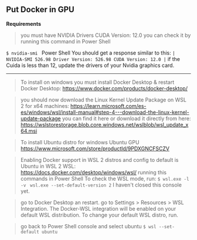## Put Docker in GPU

**Requirements**
> you must have NVIDIA Drivers CUDA Version: 12.0
> you can check it by running this command in Power Shell

`$ nvidia-smi `
 Power Shell You should get a response similar to this:
`
| NVIDIA-SMI 526.98 Driver Version: 526.98 CUDA Version: 12.0 |
`
if the Cuida is less than 12, update the drivers of your Nvidia graphics card.

------------


>To install on windows you must install Docker Desktop & restart
>Docker Desktop: https://www.docker.com/products/docker-desktop/

>you should now download the Linux Kernel Update Package on WSL 2 for x64 machines:
>https://learn.microsoft.com/es-es/windows/wsl/install-manual#step-4---download-the-linux-kernel-update-package
>you can find it here or download it directly from here:
>https://wslstorestorage.blob.core.windows.net/wslblob/wsl_update_x64.msi

>To install Ubuntu distro for windows
>Ubuntu GPU https://www.microsoft.com/store/productId/9PDXGNCFSCZV

>Enabling Docker support in WSL 2 distros and config to default is Ubuntu in WSL 2
>WSL: https://docs.docker.com/desktop/windows/wsl/
>running this commands in Power Shell
>To check the WSL mode, run: `$ wsl.exe -l -v `
> ` wsl.exe --set-default-version 2 `
> I haven't closed this console yet.

> go to Docker Desktop an restart.
> go to Settings > Resources > WSL Integration.
> The Docker-WSL integration will be enabled on your default WSL distribution. To change your default WSL distro, run.

> go back to Power Shell console and select ubuntu
>`$ wsl --set-default ubuntu `
